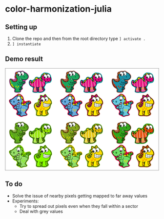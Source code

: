 # color-harmonization-julia

## Setting up
1. Clone the repo and then from the root directory type `] activate .`
2. `] instantiate`

## Demo result
![](https://github.com/vinsis/color-harmonization-julia/blob/main/images/demo_result.png)

## To do
- Solve the issue of nearby pixels getting mapped to far away values
- Experiments:
  - Try to spread out pixels even when they fall within a sector
  - Deal with grey values
